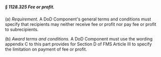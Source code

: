 ##### § 1128.325 Fee or profit. #####

(a) *Requirement.* A DoD Component's general terms and conditions must specify that recipients may neither receive fee or profit nor pay fee or profit to subrecipients.

(b) *Award terms and conditions.* A DoD Component must use the wording appendix C to this part provides for Section D of FMS Article III to specify the limitation on payment of fee or profit.